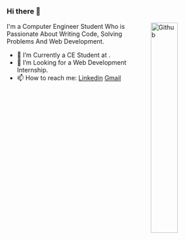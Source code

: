 ### Hi there 👋

<img width="35%" align="right" alt="Github" src="https://user-images.githubusercontent.com/48678280/88862734-4903af80-d201-11ea-968b-9c939d88a37c.gif" />

I'm a Computer Engineer Student Who is Passionate About Writing Code, Solving Problems And Web Development.

- 🔭 I’m Currently a CE Student at .
- 👯 I’m Looking for a Web Development Internship. 
- 📫 How to reach me: [Linkedin](https://www.linkedin.com/in/aryan-darji) [Gmail](mailto:aryandarji2005@gmail.com)
